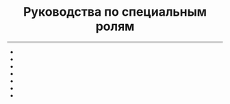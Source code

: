 <h1 align="center">Руководства по специальным ролям</h1>
<hr>
<ul>
<li></li>
<li></li>
<li></li>
<li></li>
<li></li>
<li></li>
<li></li>
</ul>
